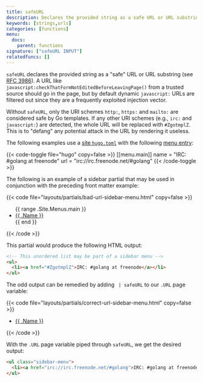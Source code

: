 ```yaml
---
title: safeURL
description: Declares the provided string as a safe URL or URL substring.
keywords: [strings,urls]
categories: [functions]
menu:
  docs:
    parent: functions
signature: ["safeURL INPUT"]
relatedfuncs: []
---
```


`safeURL` declares the provided string as a "safe" URL or URL substring (see [RFC 3986]). A URL like `javascript:checkThatFormNotEditedBeforeLeavingPage()` from a trusted source should go in the page, but by default dynamic `javascript:` URLs are filtered out since they are a frequently exploited injection vector.

Without `safeURL`, only the URI schemes `http:`, `https:` and `mailto:` are considered safe by Go templates. If any other URI schemes (e.g., `irc:` and `javascript:`) are detected, the whole URL will be replaced with `#ZgotmplZ`. This is to "defang" any potential attack in the URL by rendering it useless.

The following examples use a [site `hugo.toml`][configuration] with the following [menu entry][menus]:

{{< code-toggle file="hugo" copy=false >}}
[[menu.main]]
name = "IRC: #golang at freenode"
url = "irc://irc.freenode.net/#golang"
{{< /code-toggle >}}

The following is an example of a sidebar partial that may be used in conjunction with the preceding front matter example:

{{< code file="layouts/partials/bad-url-sidebar-menu.html" copy=false >}}
<!-- This unordered list may be part of a sidebar menu -->
<ul>
  {{ range .Site.Menus.main }}
    <li><a href="{{ .URL }}">{{ .Name }}</a></li>
  {{ end }}
</ul>
{{< /code >}}

This partial would produce the following HTML output:

```html
<!-- This unordered list may be part of a sidebar menu -->
<ul>
  <li><a href="#ZgotmplZ">IRC: #golang at freenode</a></li>
</ul>
```

The odd output can be remedied by adding ` | safeURL` to our `.URL` page variable:

{{< code file="layouts/partials/correct-url-sidebar-menu.html" copy=false >}}
<!-- This unordered list may be part of a sidebar menu -->
<ul>
    <li><a href="{{ .URL | safeURL }}">{{ .Name }}</a></li>
</ul>
{{< /code >}}

With the `.URL` page variable piped through `safeURL`, we get the desired output:

```html
<ul class="sidebar-menu">
  <li><a href="irc://irc.freenode.net/#golang">IRC: #golang at freenode</a></li>
</ul>
```

[configuration]: /getting-started/configuration/
[menus]: /content-management/menus/
[RFC 3986]: https://tools.ietf.org/html/rfc3986
